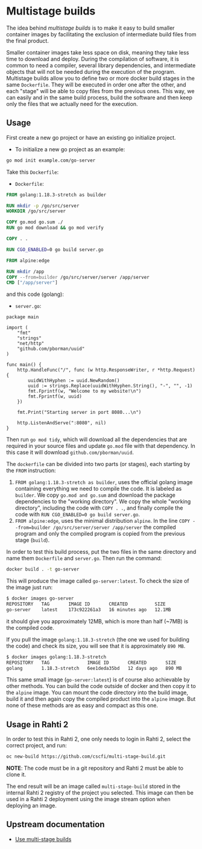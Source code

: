 # Multistage builds

The idea behind _multistage builds_ is to make it easy to build smaller container images by facilitating the exclusion of intermediate build files from the final product.

Smaller container images take less space on disk, meaning they take less time to download and deploy. During the compilation of software, it is common to need a compiler, several library dependencies, and intermediate objects that will not be needed during the execution of the program. Multistage builds allow you to define two or more docker build stages in the same `Dockerfile`. They will be executed in order one after the other, and each "stage" will be able to copy files from the previous ones. This way, we can easily and in the same build process, build the software and then keep only the files that we actually need for the execution.

## Usage

First create a new go project or have an existing go initialize project.

* To initialize a new go project as an example:

```sh
go mod init example.com/go-server
```

Take this `Dockerfile`:

* `Dockerfile`:

```Dockerfile
FROM golang:1.18.3-stretch as builder

RUN mkdir -p /go/src/server
WORKDIR /go/src/server

COPY go.mod go.sum ./
RUN go mod download && go mod verify 

COPY . .

RUN CGO_ENABLED=0 go build server.go

FROM alpine:edge

RUN mkdir /app
COPY --from=builder /go/src/server/server /app/server
CMD ["/app/server"]
```

and this code (golang):

* `server.go`:

```
package main

import (
    "fmt"
    "strings"
    "net/http"
    "github.com/pborman/uuid"
)

func main() {
    http.HandleFunc("/", func (w http.ResponseWriter, r *http.Request) {
        uuidWithHyphen := uuid.NewRandom()
        uuid := strings.Replace(uuidWithHyphen.String(), "-", "", -1)
        fmt.Fprintf(w, "Welcome to my website!\n")
        fmt.Fprintf(w, uuid)
    })

    fmt.Print("Starting server in port 8080...\n")

    http.ListenAndServe(":8080", nil)
}
```
Then run `go mod tidy`, which will download all the dependencies that are required in your source files and update `go.mod` file with that dependency. In this case it will download `github.com/pborman/uuid`.

The `dockerfile` can be divided into two parts (or stages), each starting by the `FROM` instruction:

1. `FROM golang:1.18.3-stretch as builder`, uses the official golang image containing everything we need to compile the code. It is labeled as `builder`. We copy `go.mod and go.sum` and download the package dependencies to the "working directory". We copy the whole "working directory", including the code with `COPY . .`, and finally compile the code with `RUN CGO_ENABLED=0 go build server.go`.
2. `FROM alpine:edge`, uses the minimal distribution `alpine`. In the line `COPY --from=builder /go/src/server/server /app/server` the compiled program and only the compiled program is copied from the previous stage (`build`).

In order to test this build process, put the two files in the same directory and name them `Dockerfile` and `server.go`. Then run the command:

```sh
docker build . -t go-server
```

This will produce the image called `go-server:latest`. To check the size of the image just run:

```sh
$ docker images go-server
REPOSITORY   TAG       IMAGE ID       CREATED          SIZE
go-server    latest    173c922261a3   16 minutes ago   12.1MB
```

it should give you approximately 12MB, which is more than half (~7MB) is the compiled code.

If you pull the image `golang:1.18.3-stretch` (the one we used for building the code) and check its size, you will see that it is approximately `890 MB`.

```sh
$ docker images golang:1.18.3-stretch
REPOSITORY   TAG              IMAGE ID       CREATED       SIZE
golang       1.18.3-stretch   6ee1deda35bd   12 days ago   890 MB
```

This same small image (`go-server:latest`) is of course also achievable by other methods. You can build the code outside of docker and then copy it to the `alpine` image. You can mount the code directory into the build image, build it and then again copy the compiled product into the `alpine` image. But none of these methods are as easy and compact as this one.

## Usage in Rahti 2

In order to test this in Rahti 2, one only needs to login in Rahti 2, select the correct project, and run:

```sh
oc new-build https://github.com/cscfi/multi-stage-build.git

```

**NOTE**: The code must be in a git repository and Rahti 2 must be able to clone it.

The end result will be an image called `multi-stage-build` stored in the internal Rahti 2 registry of the project you selected. This image can then be used in a Rahti 2 deployment using the image stream option when deploying an image.

## Upstream documentation

* [Use multi-stage builds](https://docs.docker.com/develop/develop-images/multistage-build/)
